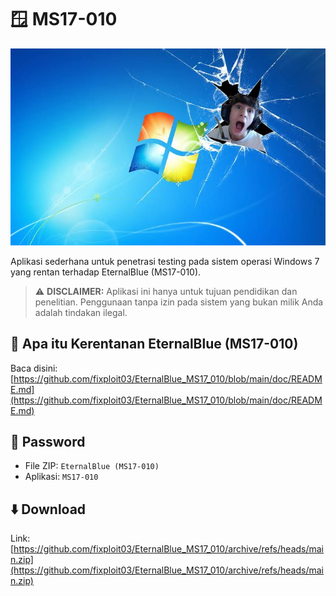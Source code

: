 # 🪟 MS17-010

![img](https://github.com/fixploit03/EternalBlue_MS17_010/blob/main/img/win%207.jpeg)

Aplikasi sederhana untuk penetrasi testing pada sistem operasi Windows 7 yang rentan terhadap EternalBlue (MS17-010).

> ⚠️ **DISCLAIMER:** Aplikasi ini hanya untuk tujuan pendidikan dan penelitian. Penggunaan tanpa izin pada sistem yang bukan milik Anda adalah tindakan ilegal.  

## 🧐 Apa itu Kerentanan EternalBlue (MS17-010)

Baca disini: [https://github.com/fixploit03/EternalBlue_MS17_010/blob/main/doc/README.md](https://github.com/fixploit03/EternalBlue_MS17_010/blob/main/doc/README.md)

## 🔑 Password

- File ZIP: `EternalBlue (MS17-010)`
- Aplikasi: `MS17-010`

## ⬇️ Download

Link: [https://github.com/fixploit03/EternalBlue_MS17_010/archive/refs/heads/main.zip](https://github.com/fixploit03/EternalBlue_MS17_010/archive/refs/heads/main.zip)
